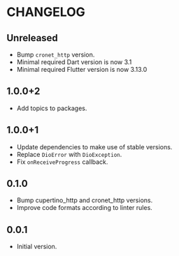# CHANGELOG

## Unreleased

- Bump `cronet_http` version.
- Minimal required Dart version is now 3.1
- Minimal required Flutter version is now 3.13.0

## 1.0.0+2

- Add topics to packages.

## 1.0.0+1

- Update dependencies to make use of stable versions.
- Replace `DioError` with `DioException`.
- Fix `onReceiveProgress` callback.

## 0.1.0

- Bump cupertino_http and cronet_http versions.
- Improve code formats according to linter rules.

## 0.0.1

- Initial version.
